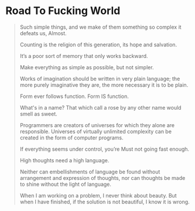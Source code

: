 # Road To Fucking World

> Such simple things, and we make of them something so complex it defeats us, Almost.
>
> Counting is the religion of this generation, its hope and salvation.
>
> It’s a poor sort of memory that only works backward.
>
> Make everything as simple as possible, but not simpler.
>
> Works of imagination should be written in very plain language; the more purely imaginative they are, the more necessary it is to be plain.
>
> Form ever follows function.
> Form IS function.
>
> What's in a name? That which call a rose by any other name would smell as sweet.
>
> Programmers are creators of universes for which they alone are responsible. Universes of virtually unlimited complexity can be created in the form of computer programs.
>
> If everything seems under control, you’re Must not going fast enough.
>
> High thoughts need a high language.
>
> Neither can embellishments of language be found without arrangement and expression of thoughts, nor can thoughts be made to shine without the light of language.
>
> When I am working on a problem, I never think about beauty. But when I have finished, if the solution is not beautiful, I know it is wrong.
